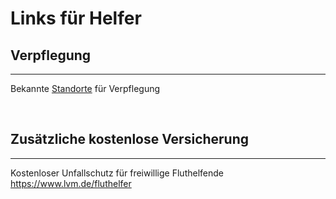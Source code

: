 # Links für Helfer

## Verpflegung
---
Bekannte [Standorte](catering.md) für Verpflegung

<br/>

## Zusätzliche kostenlose Versicherung
---
Kostenloser Unfallschutz für freiwillige Fluthelfende  
<https://www.lvm.de/fluthelfer>
